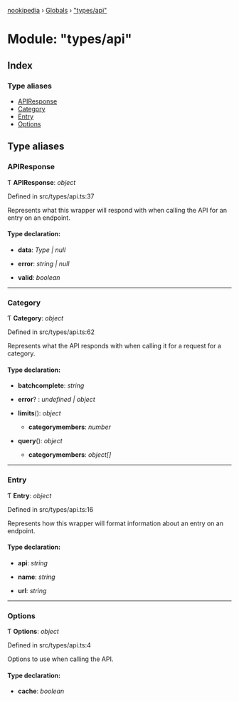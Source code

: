 [nookipedia](../README.md) › [Globals](../globals.md) › ["types/api"](_types_api_.md)

# Module: "types/api"

## Index

### Type aliases

* [APIResponse](_types_api_.md#apiresponse)
* [Category](_types_api_.md#category)
* [Entry](_types_api_.md#entry)
* [Options](_types_api_.md#options)

## Type aliases

###  APIResponse

Ƭ **APIResponse**: *object*

Defined in src/types/api.ts:37

Represents what this wrapper will respond with
when calling the API for an entry on an endpoint.

#### Type declaration:

* **data**: *Type | null*

* **error**: *string | null*

* **valid**: *boolean*

___

###  Category

Ƭ **Category**: *object*

Defined in src/types/api.ts:62

Represents what the API responds with
when calling it for a request for a category.

#### Type declaration:

* **batchcomplete**: *string*

* **error**? : *undefined | object*

* **limits**(): *object*

  * **categorymembers**: *number*

* **query**(): *object*

  * **categorymembers**: *object[]*

___

###  Entry

Ƭ **Entry**: *object*

Defined in src/types/api.ts:16

Represents how this wrapper will format
information about an entry on an endpoint.

#### Type declaration:

* **api**: *string*

* **name**: *string*

* **url**: *string*

___

###  Options

Ƭ **Options**: *object*

Defined in src/types/api.ts:4

Options to use when calling the API.

#### Type declaration:

* **cache**: *boolean*
